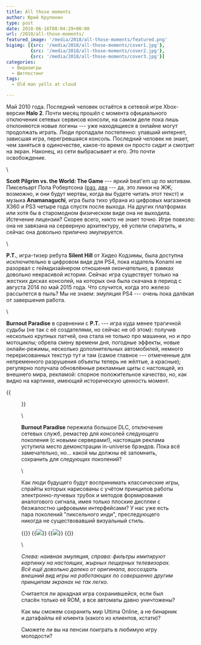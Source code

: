```yaml
---
title: All those moments
author: Юрий Крупенин
type: post
date: 2018-06-16T08:04:29+00:00
url: /2018/all-those-moments/
featured_image: '/media/2018/all-those-moments/featured.png'
bigimg: [{src: '/media/2018/all-those-moments/cover1.jpg'},
         {src: '/media/2018/all-those-moments/cover2.jpg'},
         {src: '/media/2018/all-those-moments/cover3.jpg'}]
categories:
  - Видеоигры
  - Шитпостинг
tags:
  - Old man yells at cloud

---
```

Май 2010 года. Последний человек остаётся в сетевой игре Xbox-версии **Halo 2**. Почти месяц прошёл с момента официального отключения сетевых сервисов консоли, на самом деле пока лишь отклоняются новые логины --- уже находящиеся в онлайне могут продолжать играть. Люди пропадали постепенно: упавший интернет, зависшая игра, перегревшаяся консоль. Последний человек не знает, чем заняться в одиночестве, какое-то время он просто сидит и смотрит на экран. Наконец, из сети выбрасывает и его. Это почти освобождение.

\

**Scott Pilgrim vs. the World: The Game** --- яркий beat'em up по мотивам. Пиксельарт Пола Робертсона ([раз][1], [два][2] --- да, это линки на ЖЖ; возможно, и они будут мертвы, когда вы будете читать этот текст) и музыка **Anamanaguchi**, игра была тихо убрана из цифровых магазинов X360 и PS3 четыре года спустя после выхода. На других платформах или хотя бы в старомодном физическом виде она не выходила. Истечение лицензии? Скорее всего, никто не знает точно. Игре повезло: она не завязана на серверную архитектуру, её успели спиратить, и сейчас она довольно прилично эмулируется.

\

**P.T.**, игра-тизер ребута **Silent Hill** от Хидео Кодзимы, была доступна исключительно в цифровом виде для PS4, пока издатель Konami не разорвал с геймдизайнером отношения окончательно, в рамках довольно некрасивой истории. Сейчас игра существует только на жестких дисках консолей, на которых она была скачана в период с августа 2014 по май 2015 года. Что случится, когда это железо рассыпется в пыль? Мы не знаем: эмуляция PS4 --- очень пока далёкая от завершения работа.

\

**Burnout Paradise** в сравнении с **P.T.** --- игра куда менее трагичной судьбы (не так с её создателями, но сейчас не об этом): получив несколько крупных патчей, она стала не только про машинки, но и про мотоциклы; обрела смену времени дня, погодные эффекты, новые онлайн-режимы, несколько дополнительных автомобилей, немного перерисованных текстур тут и там (самое главное --- отмеченные для непременного разрушения объекты теперь не жёлтые, а красные); регулярно получала обновлённые рекламные щиты с настоящей, из внешнего мира, рекламой: спорное положительное качество, но, как видно на картинке, имеющий историческую ценность момент.

{{<figure src="images/obamasparadise.jpg"
  caption="Да, это октябрь 2008 года, идёт первая предвыборная кампания Обамы.">}}

\

**Burnout Paradise** пережила большое DLC, отключение сетевых служб, ремастер для консолей следующего поколения (с новыми серверами!), настоящая реклама уступила место демонстрации in-universe брэндов. Пока всё замечательно, но... какой мы должны её запомнить, сохранить для следующих поколений?

\

Как люди будущего будут воспринимать классические игры, спрайты которых нарисованы с учётом принципов работы электронно-лучевых трубок и методов формирования аналогового сигнала, имея только плоские дисплеи с безжалостно цифровыми интерфейсами? У нас уже есть пара поколений "пиксельного инди", преследующего никогда не существовавший визуальный стиль.

{{<gallery>}}
  {{<img src="images/ff6-broke">}}
  {{<img src="images/ff6-woke">}}
{{</gallery>}}

\

*Слева: наивная эмуляция, справа: фильтры имитируют картинку на настоящих, жырных пещерных телевизорах. Всё ещё довольно далеко от оригинала, воссоздать внешний вид игры на работающих по совершенно другим принципам экранах не так легко.*

Считается ли аркадная игра сохранившейся, если был спасён только её ROM, а все автоматы давно уничтожены?

Как мы сможем сохранить мир Ultima Online, а не бинарник и датафайлы её клиента (какого из клиентов, кстати)?

Сможете ли вы на пенсии поиграть в любимую игру молодости?

 [1]: https://probertson.livejournal.com/33796.html
 [2]: https://probertson.livejournal.com/34209.html
